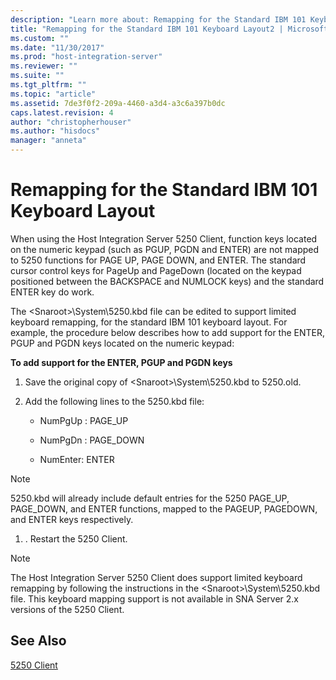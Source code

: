 ```yaml
---
description: "Learn more about: Remapping for the Standard IBM 101 Keyboard Layout"
title: "Remapping for the Standard IBM 101 Keyboard Layout2 | Microsoft Docs"
ms.custom: ""
ms.date: "11/30/2017"
ms.prod: "host-integration-server"
ms.reviewer: ""
ms.suite: ""
ms.tgt_pltfrm: ""
ms.topic: "article"
ms.assetid: 7de3f0f2-209a-4460-a3d4-a3c6a397b0dc
caps.latest.revision: 4
author: "christopherhouser"
ms.author: "hisdocs"
manager: "anneta"
---
```

# Remapping for the Standard IBM 101 Keyboard Layout
When using the Host Integration Server 5250 Client, function keys located on the numeric keypad (such as PGUP, PGDN and ENTER) are not mapped to 5250 functions for PAGE UP, PAGE DOWN, and ENTER. The standard cursor control keys for PageUp and PageDown (located on the keypad positioned between the BACKSPACE and NUMLOCK keys) and the standard ENTER key do work.  
  
 The \<Snaroot>\System\5250.kbd file can be edited to support limited keyboard remapping, for the standard IBM 101 keyboard layout. For example, the procedure below describes how to add support for the ENTER, PGUP and PGDN keys located on the numeric keypad:  
  
 **To add support for the ENTER, PGUP and PGDN keys**  
  
1.  Save the original copy of \<Snaroot>\System\5250.kbd to 5250.old.  
  
2.  Add the following lines to the 5250.kbd file:  
  
    -   NumPgUp : PAGE_UP  
  
    -   NumPgDn : PAGE_DOWN  
  
    -   NumEnter: ENTER  
  
> [!NOTE]
>  5250.kbd will already include default entries for the 5250 PAGE_UP, PAGE_DOWN, and ENTER functions, mapped to the PAGEUP, PAGEDOWN, and ENTER keys respectively.  
  
1.  . Restart the 5250 Client.  
  
> [!NOTE]
>  The Host Integration Server 5250 Client does support limited keyboard remapping by following the instructions in the \<Snaroot>\System\5250.kbd file. This keyboard mapping support is not available in SNA Server 2.x versions of the 5250 Client.  
  
## See Also  
 [5250 Client](../core/5250-client1.md)
